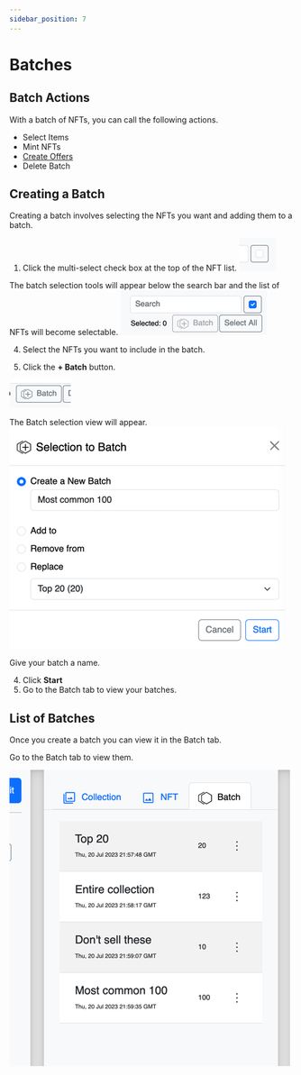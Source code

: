 ```yaml
---
sidebar_position: 7
---
```


# Batches

## Batch Actions
With a batch of NFTs, you can call the following actions. 
- Select Items
- Mint NFTs
- [Create Offers](create-offers)
- Delete Batch

## Creating a Batch
Creating a batch involves selecting the NFTs you want and adding them to a batch.

1. Click the multi-select check box at the top of the NFT list.
![img_1.png](img_1.png)

The batch selection tools will appear below the search bar and the list of NFTs will become selectable.
![img_3.png](img_3.png)

4. Select the NFTs you want to include in the batch.

3. Click the **+ Batch** button.

![img_4.png](img_4.png)

The Batch selection view will appear.
![img_5.png](img_5.png)

Give your batch a name.

4. Click **Start** 
5. Go to the Batch tab to view your batches.

## List of Batches
Once you create a batch you can view it in the Batch tab.

Go to the Batch tab to view them.

![img_6.png](img_6.png)
